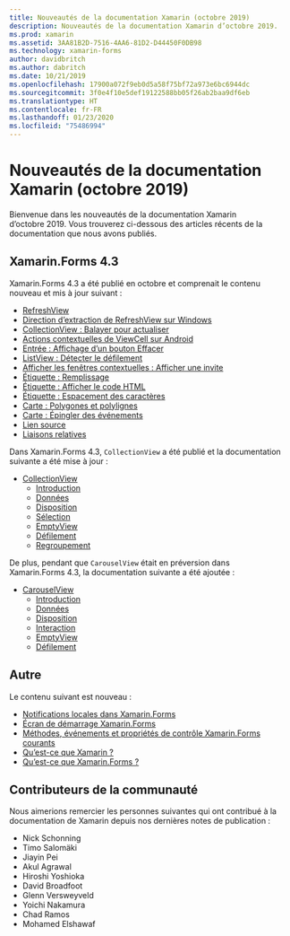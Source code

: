 ```yaml
---
title: Nouveautés de la documentation Xamarin (octobre 2019)
description: Nouveautés de la documentation Xamarin d’octobre 2019.
ms.prod: xamarin
ms.assetid: 3AA81B2D-7516-4AA6-81D2-D44450F0DB98
ms.technology: xamarin-forms
author: davidbritch
ms.author: dabritch
ms.date: 10/21/2019
ms.openlocfilehash: 17900a072f9eb0d5a58f75bf72a973e6bc6944dc
ms.sourcegitcommit: 3f0e4f10e5def19122588bb05f26ab2baa9df6eb
ms.translationtype: HT
ms.contentlocale: fr-FR
ms.lasthandoff: 01/23/2020
ms.locfileid: "75486994"
---
```

# <a name="xamarin-docs-whats-new-october-2019"></a>Nouveautés de la documentation Xamarin (octobre 2019)

Bienvenue dans les nouveautés de la documentation Xamarin d’octobre 2019. Vous trouverez ci-dessous des articles récents de la documentation que nous avons publiés.

## <a name="xamarinforms-43"></a>Xamarin.Forms 4.3

Xamarin.Forms 4.3 a été publié en octobre et comprenait le contenu nouveau et mis à jour suivant :

- [RefreshView](~/xamarin-forms/user-interface/refreshview.md)
- [Direction d’extraction de RefreshView sur Windows](~/xamarin-forms/platform/windows/refreshview-pulldirection.md)
- [CollectionView : Balayer pour actualiser](~/xamarin-forms/user-interface/collectionview/populate-data.md#pull-to-refresh)
- [Actions contextuelles de ViewCell sur Android](~/xamarin-forms/platform/android/viewcell-context-actions.md)
- [Entrée : Affichage d’un bouton Effacer](~/xamarin-forms/user-interface/text/entry.md#displaying-a-clear-button)
- [ListView : Détecter le défilement](~/xamarin-forms/user-interface/listview/interactivity.md#detect-scrolling)
- [Afficher les fenêtres contextuelles : Afficher une invite](~/xamarin-forms/user-interface/pop-ups.md#display-a-prompt)
- [Étiquette : Remplissage](~/xamarin-forms/user-interface/text/label.md#padding)
- [Étiquette : Afficher le code HTML](~/xamarin-forms/user-interface/text/label.md#display-html)
- [Étiquette : Espacement des caractères](~/xamarin-forms/user-interface/text/label.md#character-spacing)
- [Carte : Polygones et polylignes](~/xamarin-forms/user-interface/map/polygons.md)
- [Carte : Épingler des événements](~/xamarin-forms/user-interface/map/pins.md#interact-with-a-pin)
- [Lien source](~/xamarin-forms/internals/sourcelink.md)
- [Liaisons relatives](~/xamarin-forms/app-fundamentals/data-binding/relative-bindings.md)

Dans Xamarin.Forms 4.3, `CollectionView` a été publié et la documentation suivante a été mise à jour :

- [CollectionView](~/xamarin-forms/user-interface/collectionview/index.md)
  - [Introduction](~/xamarin-forms/user-interface/collectionview/introduction.md)
  - [Données](~/xamarin-forms/user-interface/collectionview/populate-data.md)
  - [Disposition](~/xamarin-forms/user-interface/collectionview/layout.md)
  - [Sélection](~/xamarin-forms/user-interface/collectionview/selection.md)
  - [EmptyView](~/xamarin-forms/user-interface/collectionview/emptyview.md)
  - [Défilement](~/xamarin-forms/user-interface/collectionview/scrolling.md)
  - [Regroupement](~/xamarin-forms/user-interface/collectionview/grouping.md)

De plus, pendant que `CarouselView` était en préversion dans Xamarin.Forms 4.3, la documentation suivante a été ajoutée :

- [CarouselView](~/xamarin-forms/user-interface/carouselview/index.md)
  - [Introduction](~/xamarin-forms/user-interface/carouselview/introduction.md)
  - [Données](~/xamarin-forms/user-interface/carouselview/populate-data.md)
  - [Disposition](~/xamarin-forms/user-interface/carouselview/layout.md)
  - [Interaction](~/xamarin-forms/user-interface/carouselview/interaction.md)
  - [EmptyView](~/xamarin-forms/user-interface/carouselview/emptyview.md)
  - [Défilement](~/xamarin-forms/user-interface/carouselview/scrolling.md)

## <a name="other"></a>Autre

Le contenu suivant est nouveau :

- [Notifications locales dans Xamarin.Forms](~/xamarin-forms/app-fundamentals/local-notifications.md)
- [Écran de démarrage Xamarin.Forms](~/xamarin-forms/user-interface/splashscreen.md)
- [Méthodes, événements et propriétés de contrôle Xamarin.Forms courants](~/xamarin-forms/user-interface/controls/common-properties.md)
- [Qu’est-ce que Xamarin ?](~/get-started/what-is-xamarin.md)
- [Qu’est-ce que Xamarin.Forms ?](~/get-started/what-is-xamarin-forms.md)

## <a name="community-contributors"></a>Contributeurs de la communauté

Nous aimerions remercier les personnes suivantes qui ont contribué à la documentation de Xamarin depuis nos dernières notes de publication :

- Nick Schonning
- Timo Salomäki
- Jiayin Pei
- Akul Agrawal
- Hiroshi Yoshioka
- David Broadfoot
- Glenn Versweyveld
- Yoichi Nakamura
- Chad Ramos
- Mohamed Elshawaf
